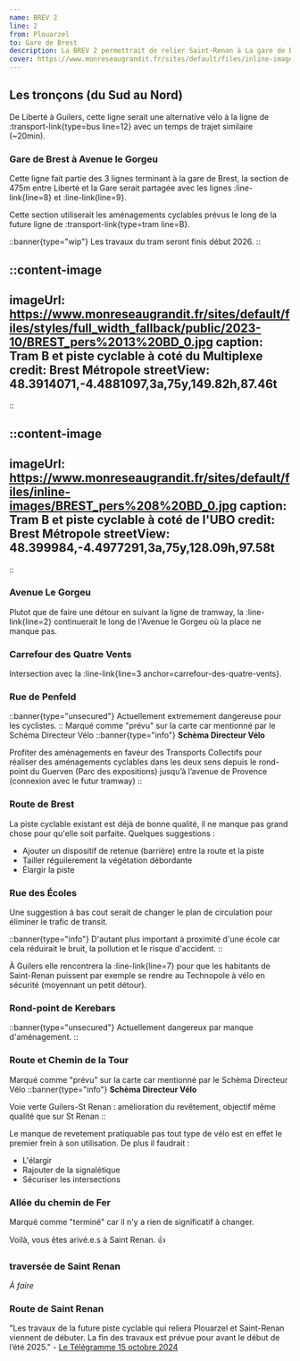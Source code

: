```yaml
---
name: BREV 2
line: 2
from: Plouarzel
to: Gare de Brest
description: La BREV 2 permettrait de relier Saint-Renan à La gare de Brest par Guilers et le Parc Expo en moins de 30min. Elle suivrait une grande partie du cheminement existant et bénéficierait des nouveaux aménagements cyclables le long de la nouvelle ligne de tramway. Après Bellevue, la différence notable est qu'elle continuerait le long de la rue de Penfeld plutot que de faire un détour par les rives de Penfeld.
cover: https://www.monreseaugrandit.fr/sites/default/files/inline-images/BREST_pers%208%20BD_0.jpg
---
```



## Les tronçons (du Sud au Nord)

De Liberté à Guilers, cette ligne serait une alternative vélo à la ligne de :transport-link{type=bus line=12} avec un temps de trajet similaire (~20min).

### Gare de Brest à Avenue le Gorgeu

Cette ligne fait partie des 3 lignes terminant à la gare de Brest, la section de 475m entre Liberté et la Gare serait partagée avec les lignes :line-link{line=8} et :line-link{line=9}.

Cette section utiliserait les aménagements cyclables prévus le long de la future ligne de :transport-link{type=tram line=B}.

::banner{type="wip"}
Les travaux du tram seront finis début 2026.
::

::content-image
---
imageUrl: https://www.monreseaugrandit.fr/sites/default/files/styles/full_width_fallback/public/2023-10/BREST_pers%2013%20BD_0.jpg
caption: Tram B et piste cyclable à coté du Multiplexe
credit: Brest Métropole
streetView: 48.3914071,-4.4881097,3a,75y,149.82h,87.46t
---
::


::content-image
---
imageUrl: https://www.monreseaugrandit.fr/sites/default/files/inline-images/BREST_pers%208%20BD_0.jpg
caption: Tram B et piste cyclable à coté de l'UBO
credit: Brest Métropole
streetView: 48.399984,-4.4977291,3a,75y,128.09h,97.58t
---
::

### Avenue Le Gorgeu

Plutot que de faire une détour en suivant la ligne de tramway, la :line-link{line=2} continuerait le long de l'Avenue le Gorgeu où la place ne manque pas.

### Carrefour des Quatre Vents
Intersection avec la :line-link{line=3 anchor=carrefour-des-quatre-vents}.

### Rue de Penfeld

::banner{type="unsecured"}
Actuellement extremement dangereuse pour les cyclistes.
::
Marqué comme "prévu" sur la carte car mentionné par le Schèma Directeur Vélo
::banner{type="info"}
**Schèma Directeur Vélo**

Profiter des aménagements en faveur des Transports Collectifs pour réaliser des aménagements cyclables dans les deux sens depuis le rond-point du Guerven (Parc des expositions) jusqu’à l’avenue de Provence (connexion avec le futur tramway)
::

### Route de Brest
La piste cyclable existant est déjà de bonne qualité, il ne manque pas grand chose pour qu'elle soit parfaite.
Quelques suggestions :
- Ajouter un dispositif de retenue (barrière) entre la route et la piste
- Tailler réguilerement la végétation débordante
- Élargir la piste

### Rue des Écoles

Une suggestion à bas cout serait de changer le plan de circulation pour éliminer le trafic de transit.

::banner{type="info"}
D'autant plus important à proximité d'une école car cela réduirait le bruit, la pollution et le risque d'accident.
::

À Guilers elle rencontrera la :line-link{line=7} pour que les habitants de Saint-Renan puissent par exemple se rendre au Technopole à vélo en sécurité (moyennant un petit détour).

### Rond-point de Kerebars

::banner{type="unsecured"}
Actuellement dangereux par manque d'aménagement.
::

### Route et Chemin de la Tour
Marqué comme "prévu" sur la carte car mentionné par le Schèma Directeur Vélo
::banner{type="info"}
**Schèma Directeur Vélo**

Voie verte Guilers-St Renan : amélioration du revêtement, objectif même qualité que sur St Renan
::

Le manque de revetement pratiquable pas tout type de vélo est en effet le premier frein à son utilisation. De plus il faudrait :
- L'élargir
- Rajouter de la signalétique
- Sécuriser les intersections


### Allée du chemin de Fer
Marqué comme "terminé" car il n'y a rien de significatif à changer.

Voilà, vous êtes arivé.e.s à Saint Renan. 👍

### traversée de Saint Renan

*À faire*

### Route de Saint Renan

"Les travaux de la future piste cyclable qui reliera Plouarzel et Saint-Renan viennent de débuter. La fin des travaux est prévue pour avant le début de l’été 2025." - [Le Télégramme 15 octobre 2024](https://www.letelegramme.fr/finistere/plouarzel-29810/une-nouvelle-piste-cyclable-entre-saint-renan-et-plouarzel-6682837.php)